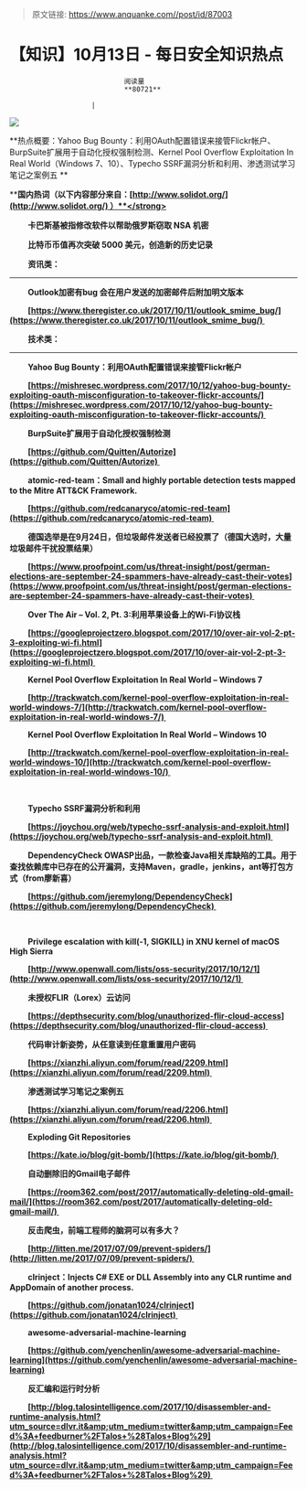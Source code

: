 > 原文链接: https://www.anquanke.com//post/id/87003 


# 【知识】10月13日 - 每日安全知识热点


                                阅读量   
                                **80721**
                            
                        |
                        
                                                                                    



[![](https://p4.ssl.qhimg.com/t01af83b108650344cb.png)](https://p4.ssl.qhimg.com/t01af83b108650344cb.png)

**热点概要：Yahoo Bug Bounty：利用OAuth配置错误来接管Flickr帐户、BurpSuite扩展用于自动化授权强制检测、Kernel Pool Overflow Exploitation In Real World（Windows 7、10）、Typecho SSRF漏洞分析和利用、渗透测试学习笔记之案例五 **



**<strong style="text-indent: 32px">**</strong>

**<strong style="text-indent: 32px">国内热词（以下内容部分来自：[http://www.solidot.org/](http://www.solidot.org/) ）**</strong>











卡巴斯基被指修改软件以帮助俄罗斯窃取 NSA 机密

比特币币值再次突破 5000 美元，创造新的历史记录









**资讯类：**

********













Outlook加密有bug 会在用户发送的加密邮件后附加明文版本

[https://www.theregister.co.uk/2017/10/11/outlook_smime_bug/](https://www.theregister.co.uk/2017/10/11/outlook_smime_bug/) 







**技术类：**

********













Yahoo Bug Bounty：利用OAuth配置错误来接管Flickr帐户

[https://mishresec.wordpress.com/2017/10/12/yahoo-bug-bounty-exploiting-oauth-misconfiguration-to-takeover-flickr-accounts/](https://mishresec.wordpress.com/2017/10/12/yahoo-bug-bounty-exploiting-oauth-misconfiguration-to-takeover-flickr-accounts/) 



BurpSuite扩展用于自动化授权强制检测

[https://github.com/Quitten/Autorize](https://github.com/Quitten/Autorize) 



atomic-red-team：Small and highly portable detection tests mapped to the Mitre ATT&amp;CK Framework.

[https://github.com/redcanaryco/atomic-red-team](https://github.com/redcanaryco/atomic-red-team) 



德国选举是在9月24日，但垃圾邮件发送者已经投票了（德国大选时，大量垃圾邮件干扰投票结果）

[https://www.proofpoint.com/us/threat-insight/post/german-elections-are-september-24-spammers-have-already-cast-their-votes](https://www.proofpoint.com/us/threat-insight/post/german-elections-are-september-24-spammers-have-already-cast-their-votes) 



Over The Air – Vol. 2, Pt. 3:利用苹果设备上的Wi-Fi协议栈

[https://googleprojectzero.blogspot.com/2017/10/over-air-vol-2-pt-3-exploiting-wi-fi.html](https://googleprojectzero.blogspot.com/2017/10/over-air-vol-2-pt-3-exploiting-wi-fi.html) 



Kernel Pool Overflow Exploitation In Real World – Windows 7

[http://trackwatch.com/kernel-pool-overflow-exploitation-in-real-world-windows-7/](http://trackwatch.com/kernel-pool-overflow-exploitation-in-real-world-windows-7/) 



Kernel Pool Overflow Exploitation In Real World – Windows 10

[http://trackwatch.com/kernel-pool-overflow-exploitation-in-real-world-windows-10/](http://trackwatch.com/kernel-pool-overflow-exploitation-in-real-world-windows-10/) 

<br>



Typecho SSRF漏洞分析和利用

[https://joychou.org/web/typecho-ssrf-analysis-and-exploit.html](https://joychou.org/web/typecho-ssrf-analysis-and-exploit.html) 



DependencyCheck OWASP出品，一款检查Java相关库缺陷的工具。用于查找依赖库中已存在的公开漏洞，支持Maven，gradle，jenkins，ant等打包方式（from廖新喜）

[https://github.com/jeremylong/DependencyCheck](https://github.com/jeremylong/DependencyCheck) 

<br>

Privilege escalation with kill(-1, SIGKILL) in XNU kernel of macOS High Sierra

[http://www.openwall.com/lists/oss-security/2017/10/12/1](http://www.openwall.com/lists/oss-security/2017/10/12/1) 



未授权FLIR（Lorex）云访问

[https://depthsecurity.com/blog/unauthorized-flir-cloud-access](https://depthsecurity.com/blog/unauthorized-flir-cloud-access) 



代码审计新姿势，从任意读到任意重置用户密码 

[https://xianzhi.aliyun.com/forum/read/2209.html](https://xianzhi.aliyun.com/forum/read/2209.html) 



渗透测试学习笔记之案例五 

[https://xianzhi.aliyun.com/forum/read/2206.html](https://xianzhi.aliyun.com/forum/read/2206.html) 



Exploding Git Repositories

[https://kate.io/blog/git-bomb/](https://kate.io/blog/git-bomb/) 



自动删除旧的Gmail电子邮件

[https://room362.com/post/2017/automatically-deleting-old-gmail-mail/](https://room362.com/post/2017/automatically-deleting-old-gmail-mail/) 



反击爬虫，前端工程师的脑洞可以有多大？

[http://litten.me/2017/07/09/prevent-spiders/](http://litten.me/2017/07/09/prevent-spiders/) 



clrinject：Injects C# EXE or DLL Assembly into any CLR runtime and AppDomain of another process. 

[https://github.com/jonatan1024/clrinject](https://github.com/jonatan1024/clrinject) 



awesome-adversarial-machine-learning



[https://github.com/yenchenlin/awesome-adversarial-machine-learning](https://github.com/yenchenlin/awesome-adversarial-machine-learning)



反汇编和运行时分析

[http://blog.talosintelligence.com/2017/10/disassembler-and-runtime-analysis.html?utm_source=dlvr.it&amp;utm_medium=twitter&amp;utm_campaign=Feed%3A+feedburner%2FTalos+%28Talos+Blog%29](http://blog.talosintelligence.com/2017/10/disassembler-and-runtime-analysis.html?utm_source=dlvr.it&amp;utm_medium=twitter&amp;utm_campaign=Feed%3A+feedburner%2FTalos+%28Talos+Blog%29) 


